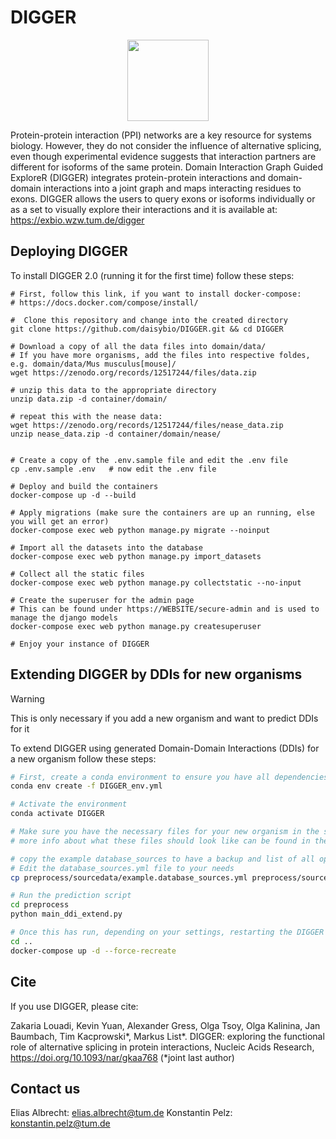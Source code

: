 # DIGGER
<p align="center">
  <img src="https://exbio.wzw.tum.de/digger/static/image/DIGGER.png" height="130">
</p>



Protein-protein interaction (PPI) networks are a key resource for systems biology. However, they do not consider the influence of alternative splicing, even though experimental evidence suggests that interaction partners are different for isoforms of the same protein. Domain Interaction Graph Guided ExploreR (DIGGER) integrates protein-protein interactions and domain-domain interactions into a joint graph and maps interacting residues to exons. DIGGER allows the users to query exons or isoforms individually or as a set to visually explore their interactions and it is available at: https://exbio.wzw.tum.de/digger




## Deploying DIGGER
To install DIGGER 2.0 (running it for the first time) follow these steps:
```shell script
# First, follow this link, if you want to install docker-compose: 
# https://docs.docker.com/compose/install/

#  Clone this repository and change into the created directory
git clone https://github.com/daisybio/DIGGER.git && cd DIGGER

# Download a copy of all the data files into domain/data/
# If you have more organisms, add the files into respective foldes, e.g. domain/data/Mus musculus[mouse]/
wget https://zenodo.org/records/12517244/files/data.zip

# unzip this data to the appropriate directory
unzip data.zip -d container/domain/

# repeat this with the nease data:
wget https://zenodo.org/records/12517244/files/nease_data.zip
unzip nease_data.zip -d container/domain/nease/


# Create a copy of the .env.sample file and edit the .env file
cp .env.sample .env   # now edit the .env file 

# Deploy and build the containers
docker-compose up -d --build

# Apply migrations (make sure the containers are up an running, else you will get an error)
docker-compose exec web python manage.py migrate --noinput 

# Import all the datasets into the database
docker-compose exec web python manage.py import_datasets

# Collect all the static files
docker-compose exec web python manage.py collectstatic --no-input

# Create the superuser for the admin page
# This can be found under https://WEBSITE/secure-admin and is used to manage the django models
docker-compose exec web python manage.py createsuperuser

# Enjoy your instance of DIGGER

```

## Extending DIGGER by DDIs for new organisms
>[!Warning]
>This is only necessary if you add a new organism and want to predict DDIs for it

To extend DIGGER using generated Domain-Domain Interactions (DDIs) for a new organism follow these steps:
````bash
# First, create a conda environment to ensure you have all dependencies installed
conda env create -f DIGGER_env.yml

# Activate the environment
conda activate DIGGER

# Make sure you have the necessary files for your new organism in the sourcedata folder
# more info about what these files should look like can be found in the sourcedata README.md

# copy the example database_sources to have a backup and list of all options. 
# Edit the database_sources.yml file to your needs
cp preprocess/sourcedata/example.database_sources.yml preprocess/sourcedata/database_sources.yml

# Run the prediction script
cd preprocess
python main_ddi_extend.py

# Once this has run, depending on your settings, restarting the DIGGER container will show the new data
cd ..
docker-compose up -d --force-recreate
````

## Cite

If you use DIGGER, please cite:


Zakaria Louadi, Kevin Yuan, Alexander Gress, Olga Tsoy, Olga Kalinina, Jan Baumbach, Tim Kacprowski*, Markus List*. DIGGER: exploring the functional role of alternative splicing in protein interactions, Nucleic Acids Research, https://doi.org/10.1093/nar/gkaa768  (*joint last author)


## Contact us
Elias Albrecht: elias.albrecht@tum.de
Konstantin Pelz: konstantin.pelz@tum.de
